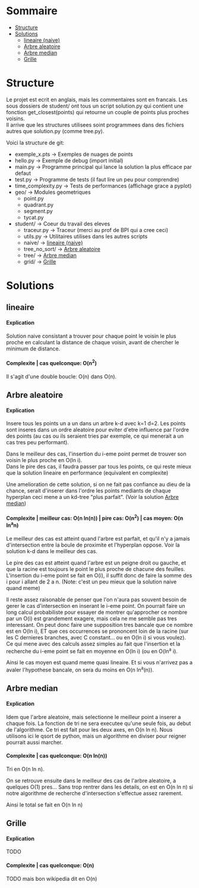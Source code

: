 # Sommaire
- [Structure](#structure)
- [Solutions](#solutions)
    - [lineaire (naive)](#lineaire)
    - [Arbre aleatoire](#arbre-aleatoire)
    - [Arbre median](#arbre-median)
    - [Grille](#grille)

# Structure

Le projet est ecrit en anglais, mais les commentaires sont en francais.
Les sous dossiers de student/ ont tous un script solution.py qui contient une fonction get_closest(points) qui retourne un couple de points plus proches voisins.<br>
Il arrive que les structures utilisees soint programmees dans des fichiers autres que solution.py (comme tree.py).

Voici la structure de git:

- exemple_x.pts -> Exemples de nuages de points 
- hello.py -> Exemple de debug (import initial)
- main.py -> Programme principal qui lance la solution la plus efficace par defaut
- test.py -> Programme de tests (il faut lire un peu pour comprendre)
- time_complexity.py -> Tests de performances (affichage grace a pyplot)
- geo/ -> Modules geometriques
    - point.py
    - quadrant.py
    - segment.py
    - tycat.py
- student/ -> Coeur du travail des eleves
    - traceur.py -> Traceur (merci au prof de BPI qui a cree ceci)
    - utils.py -> Utilitaires utilises dans les autres scripts
    - naive/ -> [lineaire (naive)](#lineaire)
    - tree_no_sort/ -> [Arbre aleatoire](#arbre-aleatoire)
    - tree/ -> [Arbre median](#arbre-median)
    - grid/ -> [Grille](#grille)

# Solutions

## lineaire

#### Explication

Solution naive consistant a trouver pour chaque point le voisin le plus proche en calculant la distance de chaque voisin, avant de chercher le minimum de distance.

#### Complexite | cas quelconque: O(n<sup>2</sup>)<br>

Il s'agit d'une double boucle: O(n) dans O(n).


## Arbre aleatoire

#### Explication

Insere tous les points un a un dans un arbre k-d avec k=1 d=2. Les points sont inseres dans un ordre aleatoire pour eviter d'etre influence par l'ordre des points
(au cas ou ils seraient tries par exemple, ce qui menerait a un cas tres peu performant).

Dans le meilleur des cas, l'insertion du i-eme point permet de trouver son voisin le plus proche en O(ln i).<br>
Dans le pire des cas, il faudra passer par tous les points, ce qui reste mieux que la solution lineaire en performance (equivalent en complexite)

Une amelioration de cette solution, si on ne fait pas confiance au dieu de la chance, serait d'inserer dans l'ordre les points mediants de chaque hyperplan ceci mene a un kd-tree "plus parfait".
(Voir la solution [Arbre median](#arbre-median))

#### Complexite | meilleur cas: O(n ln(n)) | pire cas: O(n<sup>2</sup>) | cas moyen: O(n ln<sup>a</sup>n)<br>

Le meilleur des cas est atteint quand l'arbre est parfait, et qu'il n'y a jamais d'intersection entre la boule de proximite et l'hyperplan oppose. Voir la solution k-d dans le meilleur des cas.

Le pire des cas est atteint quand l'arbre est un peigne droit ou gauche, et que la racine est toujours le point le plus proche de chacune des feuilles.
L'insertion du i-eme point se fait en O(i), il suffit donc de faire la somme des i pour i allant de 2 a n. (Note: c'est un peu mieux que la solution naive quand meme)

Il reste assez raisonable de penser que l'on n'aura pas souvent besoin de gerer le cas d'intersection en inserant le i-eme point.
On pourrait faire un long calcul probabiliste pour essayer de montrer qu'approcher ce nombre par un O(i) est grandement exagere, mais cela ne me semble pas tres interessant.
On peut donc faire une supposition tres bancale que ce nombre est en O(ln i), ET que ces occurrences se prononcent loin de la racine (sur les C dernieres branches, avec C constant... ou en O(ln i) si vous voulez).
Ce qui mene avec des calculs assez simples au fait que l'insertion et la recherche du i-eme point se fait en moyenne en O(ln i) (ou en O(ln<sup>a</sup> i).

Ainsi le cas moyen est quand meme quasi lineaire. Et si vous n'arrivez pas a avaler l'hypothese bancale, on sera du moins en O(n ln<sup>a</sup>(n)).

## Arbre median

#### Explication

Idem que l'arbre aleatoire, mais selectionne le meilleur point a inserer a chaque fois. La fonction de tri ne sera executee qu'une seule fois, au debut de l'algorithme. 
Ce tri est fait pour les deux axes, en O(n ln n). Nous utilisons ici le qsort de python, mais un algorithme en diviser pour reigner pourrait aussi marcher.

#### Complexite | cas quelconque: O(n ln(n))

Tri en O(n ln n).

On se retrouve ensuite dans le meilleur des cas de l'arbre aleatoire, a quelques O(1) pres...
Sans trop rentrer dans les details, on est en O(n ln n) si notre algorithme de recherche d'intersection s'effectue assez rarement.

Ainsi le total se fait en O(n ln n)

## Grille

#### Explication

TODO

#### Complexite | cas quelconque: O(n)

TODO mais bon wikipedia dit en O(n)
